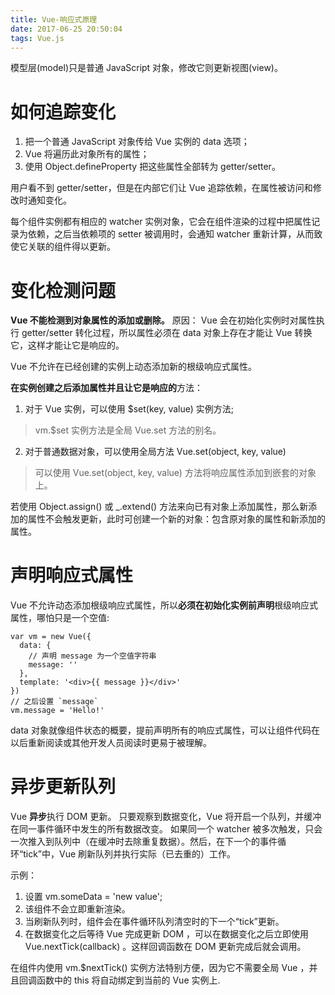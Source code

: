 ```yaml
---
title: Vue-响应式原理
date: 2017-06-25 20:50:04
tags: Vue.js
---
```


模型层(model)只是普通 JavaScript 对象，修改它则更新视图(view)。

# 如何追踪变化
1. 把一个普通 JavaScript 对象传给 Vue 实例的 data 选项；
2. Vue 将遍历此对象所有的属性；
3. 使用 Object.defineProperty 把这些属性全部转为 getter/setter。

用户看不到 getter/setter，但是在内部它们让 Vue 追踪依赖，在属性被访问和修改时通知变化。

每个组件实例都有相应的 watcher 实例对象，它会在组件渲染的过程中把属性记录为依赖，之后当依赖项的 setter 被调用时，会通知 watcher 重新计算，从而致使它关联的组件得以更新。
<!-- more -->

# 变化检测问题
**Vue 不能检测到对象属性的添加或删除。**
原因： Vue 会在初始化实例时对属性执行 getter/setter 转化过程，所以属性必须在 data 对象上存在才能让 Vue 转换它，这样才能让它是响应的。


Vue 不允许在已经创建的实例上动态添加新的根级响应式属性。

**在实例创建之后添加属性并且让它是响应的**方法：
1. 对于 Vue 实例，可以使用 $set(key, value) 实例方法;
>  vm.$set 实例方法是全局 Vue.set 方法的别名。
2. 对于普通数据对象，可以使用全局方法 Vue.set(object, key, value)
> 可以使用 Vue.set(object, key, value) 方法将响应属性添加到嵌套的对象上。


若使用 Object.assign() 或 _.extend() 方法来向已有对象上添加属性，那么新添加的属性不会触发更新，此时可创建一个新的对象：包含原对象的属性和新添加的属性。


# 声明响应式属性
Vue 不允许动态添加根级响应式属性，所以**必须在初始化实例前声明**根级响应式属性，哪怕只是一个空值:
```
var vm = new Vue({
  data: {
    // 声明 message 为一个空值字符串
    message: ''
  },
  template: '<div>{{ message }}</div>'
})
// 之后设置 `message` 
vm.message = 'Hello!'
```
data 对象就像组件状态的概要，提前声明所有的响应式属性，可以让组件代码在以后重新阅读或其他开发人员阅读时更易于被理解。

# 异步更新队列
Vue **异步**执行 DOM 更新。
只要观察到数据变化，Vue 将开启一个队列，并缓冲在同一事件循环中发生的所有数据改变。
如果同一个 watcher 被多次触发，只会一次推入到队列中（在缓冲时去除重复数据）。然后，在下一个的事件循环“tick”中，Vue 刷新队列并执行实际（已去重的）工作。

示例：
1. 设置 vm.someData = 'new value';
2. 该组件不会立即重新渲染。
3. 当刷新队列时，组件会在事件循环队列清空时的下一个“tick”更新。
4. 在数据变化之后等待 Vue 完成更新 DOM ，可以在数据变化之后立即使用 Vue.nextTick(callback) 。这样回调函数在 DOM 更新完成后就会调用。

在组件内使用 vm.$nextTick() 实例方法特别方便，因为它不需要全局 Vue ，并且回调函数中的 this 将自动绑定到当前的 Vue 实例上.
